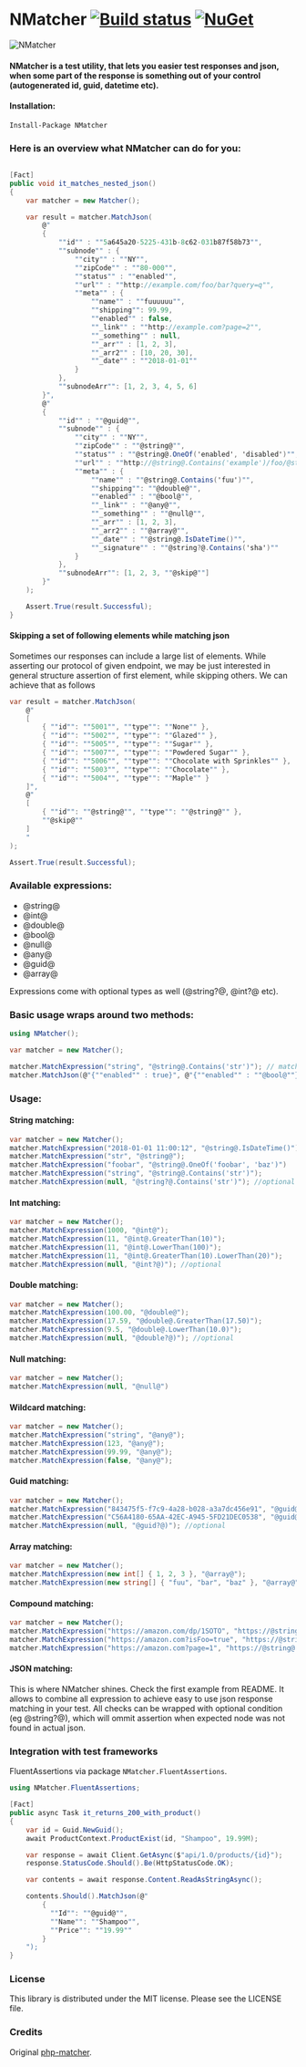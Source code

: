 
# NMatcher [![Build status](https://github.com/defrag/NMatcher/actions/workflows/test.yml/badge.svg?branch=master)](https://ci.appveyor.com/project/MichalDabrowski/nmatcher/branch/master) [![NuGet](https://img.shields.io/nuget/v/NMatcher.svg)](https://www.nuget.org/packages/NMatcher/)

![NMatcher](icon.png)
#### NMatcher is a test utility, that lets you easier test responses and json, when some part of the response is something out of your control (autogenerated id, guid, datetime etc).  

#### Installation:

```
Install-Package NMatcher
```

### Here is an overview what NMatcher can do for you:

```csharp

[Fact]
public void it_matches_nested_json()
{
    var matcher = new Matcher();

    var result = matcher.MatchJson(
        @"
        {
            ""id"" : ""5a645a20-5225-431b-8c62-031b87f58b73"",
            ""subnode"" : {
                ""city"" : ""NY"",
                ""zipCode"" : ""80-000"",
                ""status"" : ""enabled"",
                ""url"" : ""http://example.com/foo/bar?query=q"",
                ""meta"" : {
                    ""name"" : ""fuuuuuu"",
                    ""shipping"": 99.99,
                    ""enabled"" : false,
                    ""_link"" : ""http://example.com?page=2"",
                    ""_something"" : null,
                    ""_arr"" : [1, 2, 3],
                    ""_arr2"" : [10, 20, 30],
                    ""_date"" : ""2018-01-01""
                }
            },
            ""subnodeArr"": [1, 2, 3, 4, 5, 6] 
        }",
        @"
        {
            ""id"" : ""@guid@"",
            ""subnode"" : {
                ""city"" : ""NY"",
                ""zipCode"" : ""@string@"",
                ""status"" : ""@string@.OneOf('enabled', 'disabled')"",
                ""url"" : ""http://@string@.Contains('example')/foo/@string@?query=@string@"",
                ""meta"" : {
                    ""name"" : ""@string@.Contains('fuu')"",
                    ""shipping"": ""@double@"",
                    ""enabled"" : ""@bool@"",
                    ""_link"" : ""@any@"",
                    ""_something"" : ""@null@"",
                    ""_arr"" : [1, 2, 3],
                    ""_arr2"" : ""@array@"",
                    ""_date"" : ""@string@.IsDateTime()"",
                    ""_signature"" : ""@string?@.Contains('sha')""
                }
            },
            ""subnodeArr"": [1, 2, 3, ""@skip@""]
        }"
    );

    Assert.True(result.Successful);
}
```

#### Skipping a set of following elements while matching json

Sometimes our responses can include a large list of elements. While asserting our protocol of given endpoint,
we may be just interested in general structure assertion of first element, while skipping others.
We can achieve that as follows

```C#
var result = matcher.MatchJson(
    @"
    [
        { ""id"": ""5001"", ""type"": ""None"" },
        { ""id"": ""5002"", ""type"": ""Glazed"" },
        { ""id"": ""5005"", ""type"": ""Sugar"" },
        { ""id"": ""5007"", ""type"": ""Powdered Sugar"" },
        { ""id"": ""5006"", ""type"": ""Chocolate with Sprinkles"" },
        { ""id"": ""5003"", ""type"": ""Chocolate"" },
        { ""id"": ""5004"", ""type"": ""Maple"" }
    ]",
    @"
    [
        { ""id"": ""@string@"", ""type"": ""@string@"" },
        ""@skip@""
    ]
    "
);

Assert.True(result.Successful);

```

### Available expressions: 
* @string@
* @int@
* @double@
* @bool@
* @null@
* @any@
* @guid@
* @array@

Expressions come with optional types as well (@string?@, @int?@ etc).


### Basic usage wraps around two methods:

```csharp
using NMatcher();

var matcher = new Matcher();

matcher.MatchExpression("string", "@string@.Contains('str')"); // matching expression
matcher.MatchJson(@"{""enabled"" : true}", @"{""enabled"" : ""@bool@""}"); // matching json

```

### Usage: 

#### String matching:
```csharp
var matcher = new Matcher();
matcher.MatchExpression("2018-01-01 11:00:12", "@string@.IsDateTime()");
matcher.MatchExpression("str", "@string@");
matcher.MatchExpression("foobar", "@string@.OneOf('foobar', 'baz')")
matcher.MatchExpression("string", "@string@.Contains('str')");
matcher.MatchExpression(null, "@string?@.Contains('str')"); //optional
```

#### Int matching:
```csharp
var matcher = new Matcher();
matcher.MatchExpression(1000, "@int@");
matcher.MatchExpression(11, "@int@.GreaterThan(10)");
matcher.MatchExpression(11, "@int@.LowerThan(100)");
matcher.MatchExpression(11, "@int@.GreaterThan(10).LowerThan(20)");
matcher.MatchExpression(null, "@int?@)"); //optional
```

#### Double matching:
```csharp
var matcher = new Matcher();
matcher.MatchExpression(100.00, "@double@");
matcher.MatchExpression(17.59, "@double@.GreaterThan(17.50)");
matcher.MatchExpression(9.5, "@double@.LowerThan(10.0)");
matcher.MatchExpression(null, "@double?@)"); //optional

```

#### Null matching:
```csharp
var matcher = new Matcher();
matcher.MatchExpression(null, "@null@")
```

#### Wildcard matching:
```csharp
var matcher = new Matcher();
matcher.MatchExpression("string", "@any@");
matcher.MatchExpression(123, "@any@");
matcher.MatchExpression(99.99, "@any@");
matcher.MatchExpression(false, "@any@");
```

#### Guid matching:
```csharp
var matcher = new Matcher();
matcher.MatchExpression("843475f5-f7c9-4a28-b028-a3a7dc456e91", "@guid@");
matcher.MatchExpression("C56A4180-65AA-42EC-A945-5FD21DEC0538", "@guid@");
matcher.MatchExpression(null, "@guid?@)"); //optional
```
#### Array matching:
```csharp
var matcher = new Matcher();
matcher.MatchExpression(new int[] { 1, 2, 3 }, "@array@");
matcher.MatchExpression(new string[] { "fuu", "bar", "baz" }, "@array@");
```

#### Compound matching:
```csharp
var matcher = new Matcher();
matcher.MatchExpression("https://amazon.com/dp/1SOTO", "https://@string@.Contains(\"amazon\")/dp/@string@")
matcher.MatchExpression("https://amazon.com?isFoo=true", "https://@string@.Contains(\"amazon\")?isFoo=@bool@")
matcher.MatchExpression("https://amazon.com?page=1", "https://@string@.Contains(\"amazon\")?page=@int@")
```

#### JSON matching:
This is where NMatcher shines. Check the first example from README. It allows to combine all expression to achieve easy to use json response matching in your test. All checks can be wrapped with optional condition (eg @string?@), which will ommit assertion when expected node was not found in actual json.

### Integration with test frameworks

FluentAssertions via package ```NMatcher.FluentAssertions```.

```c#
using NMatcher.FluentAssertions;

[Fact]
public async Task it_returns_200_with_product()
{
    var id = Guid.NewGuid();
    await ProductContext.ProductExist(id, "Shampoo", 19.99M);

    var response = await Client.GetAsync($"api/1.0/products/{id}");
    response.StatusCode.Should().Be(HttpStatusCode.OK);

    var contents = await response.Content.ReadAsStringAsync();

    contents.Should().MatchJson(@"
        {
          ""Id"": ""@guid@"",
          ""Name"": ""Shampoo"",
          ""Price"": ""19.99""
        }
    ");
}

```

### License

This library is distributed under the MIT license. Please see the LICENSE file.

### Credits

Original [php-matcher](https://github.com/coduo/php-matcher).
